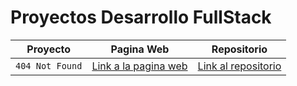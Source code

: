 # Proyectos Desarrollo FullStack

| Proyecto | Pagina Web | Repositorio |
| :-------------: |:-------------:| :-------------:|
|`404 Not Found`|[Link a la pagina web](https://camarenaai.github.io/404NotFound/)|[Link al repositorio](https://github.com/CamarenaAI/Proyectos-Desarrollo-FullStack/tree/main/404%20Not%20Found)|
